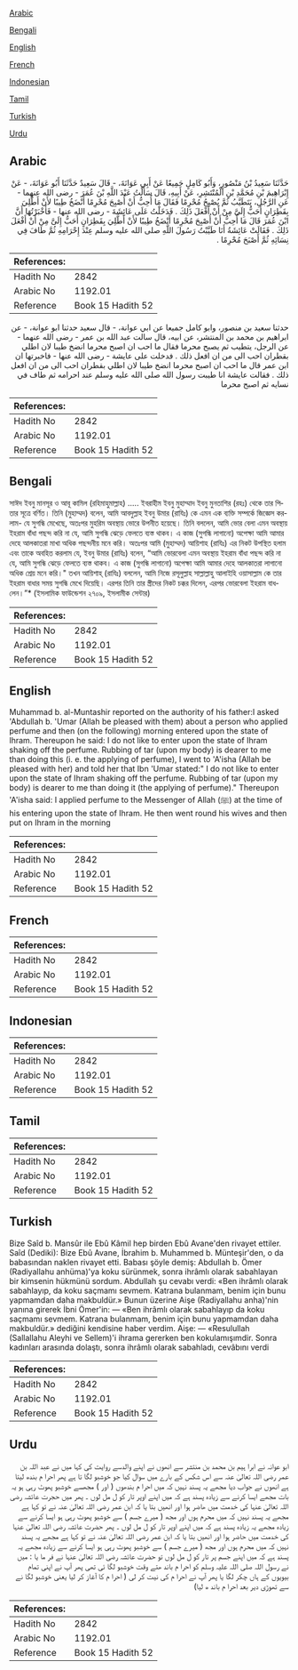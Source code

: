 [Arabic](#arabic)

[Bengali](#bengali)

[English](#english)

[French](#french)

[Indonesian](#indonesian)

[Tamil](#tamil)

[Turkish](#turkish)

[Urdu](#urdu)

## Arabic


<div dir="rtl" lang="ar" style={{fontSize:'larger',backgroundColor:'#f8f9fa',padding:20}}>
حَدَّثَنَا سَعِيدُ بْنُ مَنْصُورٍ، وَأَبُو كَامِلٍ جَمِيعًا عَنْ أَبِي عَوَانَةَ، - قَالَ سَعِيدٌ حَدَّثَنَا أَبُو عَوَانَةَ، - عَنْ إِبْرَاهِيمَ بْنِ مُحَمَّدِ بْنِ الْمُنْتَشِرِ، عَنْ أَبِيهِ، قَالَ سَأَلْتُ عَبْدَ اللَّهِ بْنَ عُمَرَ - رضى الله عنهما - عَنِ الرَّجُلِ، يَتَطَيَّبُ ثُمَّ يُصْبِحُ مُحْرِمًا فَقَالَ مَا أُحِبُّ أَنْ أُصْبِحَ مُحْرِمًا أَنْضَخُ طِيبًا لأَنْ أَطَّلِيَ بِقَطِرَانٍ أَحَبُّ إِلَىَّ مِنْ أَنْ أَفْعَلَ ذَلِكَ ‏.‏ فَدَخَلْتُ عَلَى عَائِشَةَ - رضى الله عنها - فَأَخْبَرْتُهَا أَنَّ ابْنَ عُمَرَ قَالَ مَا أُحِبُّ أَنْ أُصْبِحَ مُحْرِمًا أَنْضَخُ طِيبًا لأَنْ أَطَّلِيَ بِقَطِرَانٍ أَحَبُّ إِلَىَّ مِنْ أَنْ أَفْعَلَ ذَلِكَ ‏.‏ فَقَالَتْ عَائِشَةُ أَنَا طَيَّبْتُ رَسُولَ اللَّهِ صلى الله عليه وسلم عِنْدَ إِحْرَامِهِ ثُمَّ طَافَ فِي نِسَائِهِ ثُمَّ أَصْبَحَ مُحْرِمًا ‏.‏
</div>
<div style={{backgroundColor:'#f8f9fa',padding:20, marginBottom: 10}}><table> <thead> <tr> <th>References:</th> <th></th> </tr> </thead> <tbody><tr><td>Hadith No</td><td>2842</td></tr><tr><td>Arabic No</td><td>1192.01</td></tr><tr><td>Reference</td><td>Book 15 Hadith 52</td></tr></tbody></table></div>


<div dir="rtl" lang="ar" style={{fontSize:'larger',backgroundColor:'#f8f9fa',padding:20}}>
حدثنا سعيد بن منصور، وابو كامل جميعا عن ابي عوانة، - قال سعيد حدثنا ابو عوانة، - عن ابراهيم بن محمد بن المنتشر، عن ابيه، قال سالت عبد الله بن عمر - رضى الله عنهما - عن الرجل، يتطيب ثم يصبح محرما فقال ما احب ان اصبح محرما انضخ طيبا لان اطلي بقطران احب الى من ان افعل ذلك . فدخلت على عايشة - رضى الله عنها - فاخبرتها ان ابن عمر قال ما احب ان اصبح محرما انضخ طيبا لان اطلي بقطران احب الى من ان افعل ذلك . فقالت عايشة انا طيبت رسول الله صلى الله عليه وسلم عند احرامه ثم طاف في نسايه ثم اصبح محرما
</div>
<div style={{backgroundColor:'#f8f9fa',padding:20, marginBottom: 10}}><table> <thead> <tr> <th>References:</th> <th></th> </tr> </thead> <tbody><tr><td>Hadith No</td><td>2842</td></tr><tr><td>Arabic No</td><td>1192.01</td></tr><tr><td>Reference</td><td>Book 15 Hadith 52</td></tr></tbody></table></div>

## Bengali


<div dir="ltr" lang="bn" style={{fontSize:'larger',backgroundColor:'#f8f9fa',padding:20}}>
সাঈদ ইবনু মানসূর ও আবূ কামিল (রহিমাহুমাল্লাহ) ..... ইবরাহীম ইবনু মুহাম্মাদ ইবনু মুনতাশির (রহঃ) থেকে তার পিতার সূত্রে বর্ণিত। তিনি (মুহাম্মদ) বলেন, আমি আবদুল্লাহ ইবনু উমার (রাযিঃ) কে এমন এক ব্যক্তি সম্পর্কে জিজ্ঞেস করলাম- যে সুগন্ধি মেখেছে, অতঃপর মুহরিম অবস্থায় ভোরে উপনীত হয়েছে। তিনি বললেন, আমি ভোর বেলা এমন অবস্থায় ইহরাম বাঁধা পছন্দ করি না যে, আমি সুগন্ধি ঝেড়ে ফেলতে ব্যস্ত থাকব। এ কাজ (সুগন্ধি লাগানো) অপেক্ষা আমি আমার দেহে আলকাতরা মাখা অধিক পছন্দনীয় মনে করি। অতঃপর আমি (মুহাম্মদ) আয়িশাহ (রাযিঃ) এর নিকট উপস্থিত হলাম এবং তাকে অবহিত করলাম যে, ইবনু উমার (রাযিঃ) বলেন, “আমি ভোরবেলা এমন অবস্থায় ইহরাম বাঁধা পছন্দ করি না যে, আমি সুগন্ধি ঝেড়ে ফেলতে ব্যস্ত থাকব। এ কাজ (সুগন্ধি লাগানো) অপেক্ষা আমি আমার দেহে আলকাতরা লাগানো অধিক শ্রেয় মনে করি।" তখন আয়িশাহ্ (রাযিঃ) বললেন, আমি নিজে রসূলুল্লাহ সাল্লাল্লাহু আলাইহি ওয়াসাল্লাম কে তার ইহরাম বাধার সময় সুগন্ধি মেখে দিয়েছি। এরপর তিনি তার স্ত্রীদের নিকট চক্কর দিলেন, এরপর ভোরবেলা ইহরাম বাধলেন।”* (ইসলামিক ফাউন্ডেশন ২৭০৯, ইসলামীক সেন্টার)
</div>
<div style={{backgroundColor:'#f8f9fa',padding:20, marginBottom: 10}}><table> <thead> <tr> <th>References:</th> <th></th> </tr> </thead> <tbody><tr><td>Hadith No</td><td>2842</td></tr><tr><td>Arabic No</td><td>1192.01</td></tr><tr><td>Reference</td><td>Book 15 Hadith 52</td></tr></tbody></table></div>

## English


<div dir="ltr" lang="en" style={{fontSize:'larger',backgroundColor:'#f8f9fa',padding:20}}>
Muhammad b. al-Muntashir reported on the authority of his father:I asked 'Abdullah b. 'Umar (Allah be pleased with them) about a person who applied perfume and then (on the following) morning entered upon the state of lhram. Thereupon he said: I do not like to enter upon the state of Ihram shaking off the perfume. Rubbing of tar (upon my body) is dearer to me than doing this (i. e. the applying of perfume), I went to 'A'isha (Allah be pleased with her) and told her that Ibn 'Umar stated:" I do not like to enter upon the state of Ihram shaking off the perfume. Rubbing of tar (upon my body) is dearer to me than doing it (the applying of perfume)." Thereupon 'A'isha said: I applied perfume to the Messenger of Allah (ﷺ) at the time of his entering upon the state of Ihram. He then went round his wives and then put on Ihram in the morning
</div>
<div style={{backgroundColor:'#f8f9fa',padding:20, marginBottom: 10}}><table> <thead> <tr> <th>References:</th> <th></th> </tr> </thead> <tbody><tr><td>Hadith No</td><td>2842</td></tr><tr><td>Arabic No</td><td>1192.01</td></tr><tr><td>Reference</td><td>Book 15 Hadith 52</td></tr></tbody></table></div>

## French


<div dir="ltr" lang="fr" style={{fontSize:'larger',backgroundColor:'#f8f9fa',padding:20}}>

</div>
<div style={{backgroundColor:'#f8f9fa',padding:20, marginBottom: 10}}><table> <thead> <tr> <th>References:</th> <th></th> </tr> </thead> <tbody><tr><td>Hadith No</td><td>2842</td></tr><tr><td>Arabic No</td><td>1192.01</td></tr><tr><td>Reference</td><td>Book 15 Hadith 52</td></tr></tbody></table></div>

## Indonesian


<div dir="ltr" lang="id" style={{fontSize:'larger',backgroundColor:'#f8f9fa',padding:20}}>

</div>
<div style={{backgroundColor:'#f8f9fa',padding:20, marginBottom: 10}}><table> <thead> <tr> <th>References:</th> <th></th> </tr> </thead> <tbody><tr><td>Hadith No</td><td>2842</td></tr><tr><td>Arabic No</td><td>1192.01</td></tr><tr><td>Reference</td><td>Book 15 Hadith 52</td></tr></tbody></table></div>

## Tamil


<div dir="ltr" lang="ta" style={{fontSize:'larger',backgroundColor:'#f8f9fa',padding:20}}>

</div>
<div style={{backgroundColor:'#f8f9fa',padding:20, marginBottom: 10}}><table> <thead> <tr> <th>References:</th> <th></th> </tr> </thead> <tbody><tr><td>Hadith No</td><td>2842</td></tr><tr><td>Arabic No</td><td>1192.01</td></tr><tr><td>Reference</td><td>Book 15 Hadith 52</td></tr></tbody></table></div>

## Turkish


<div dir="ltr" lang="tr" style={{fontSize:'larger',backgroundColor:'#f8f9fa',padding:20}}>
Bize Saîd b. Mansûr ile Ebû Kâmil hep birden Ebû Avane'den rivayet ettiler. Saîd (Dediki): Bize Ebû Avane, İbrahim b. Muhammed b. Münteşir'den, o da babasından naklen rivayet etti. Babası şöyle demiş: Abdullah b. Ömer (Radiyallahu anhüma)'ya koku sürünmek, sonra ihrâmlı olarak sabahlayan bir kimsenin hükmünü sordum. Abdullah şu cevabı verdi: «Ben ihrâmlı olarak sabahlayıp, da koku saçmamı sevmem. Katrana bulanmam, benim için bunu yapmamdan daha makbuldür.» Bunun üzerine Aişe (Radiyallahu anha)'nin yanına girerek İbni Ömer'in: — «Ben ihrâmlı olarak sabahlayıp da koku saçmamı sevmem. Katrana bulanmam, benim için bunu yapmamdan daha makbuldür.» dediğini kendisine haber verdim. Aişe: — «Resulullah (Sallallahu Aleyhi ve Sellem)'i ihrama gererken ben kokulamışımdir. Sonra kadınları arasında dolaştı, sonra ihrâmlı olarak sabahladı, cevâbını verdi
</div>
<div style={{backgroundColor:'#f8f9fa',padding:20, marginBottom: 10}}><table> <thead> <tr> <th>References:</th> <th></th> </tr> </thead> <tbody><tr><td>Hadith No</td><td>2842</td></tr><tr><td>Arabic No</td><td>1192.01</td></tr><tr><td>Reference</td><td>Book 15 Hadith 52</td></tr></tbody></table></div>

## Urdu


<div dir="rtl" lang="ur" style={{fontSize:'larger',backgroundColor:'#f8f9fa',padding:20}}>
ابو عوانہ نے ابرا ہیم بن محمد بن منتشر سے انھوں نے اپنے والدسے روایت کی کہا میں نے عبد اللہ بن عمر رضی اللہ تعالیٰ عنہ سے اس شکس کے بارے میں سوال کیا جو خوشبو لگا تا ہے پھر احرا م بندھ لیتا ہے انھوں نے جواب دیا مجھے یہ پسند نہیں کہ میں احرا م بندھوں ( اور ) مجھسے خوشبو پھوٹ رہی ہو یہ بات مجھے ایسا کرنے سے زیادہ پسند ہے کہ میں اپنے اوپر تار کو ل مل لوں ۔ پھر میں حجرت عائشہ رضی اللہ تعالیٰ عنہا کی خدمت میں ھاضر ہوا اور انھیں بتا یا کہ ابن عمر رضی اللہ تعالیٰ عنہ نے تو کہا ہے مجھے یہ پسند نہیں کہ میں محرم ہوں اور مجھ ( میرے جسم ) سے خوشبو پھوٹ رہی ہو ایسا کرنے سے زیادہ مجھے یہ زیادہ پسند ہے کہ میں اپنے اوپر تار کو ل مل لوں ۔ پھر حضرت عائشہ رضی اللہ تعالیٰ عنہا کی خدمت میں حاضر ہوا اور انھیں بتا یا کہ ابن عمر رضی اللہ تعالیٰ عنہ نے تو کہا ہے مجھے یہ پسند نہیں کہ میں محرم ہوں اور مجھ ( میرے جسم ) سے خوشبو پھوٹ رہی ہو ایسا کرنے سے زیادہ مجھے یہ پسند ہے کہ میں اپنے جسم پر تار کو ل مل لوں تو حضرت عائشہ رضی اللہ تعالیٰ عنہا نے فر ما یا : میں نے رسول اللہ صلی اللہ علیہ وسلم کو احرا م باند ھتے وقت خوشبو لگا ئی تھی پھر آپ نے اپنی تمام بیویوں کے ہاں چکر لگا یا پھر آپ نے احرا م کی نیت کر لی ( احرا م کا آغاز کر لیا یعنی خوشبو لگا نے سے تھوڑی دیر بعد احرا م باند ھ لیا)
</div>
<div style={{backgroundColor:'#f8f9fa',padding:20, marginBottom: 10}}><table> <thead> <tr> <th>References:</th> <th></th> </tr> </thead> <tbody><tr><td>Hadith No</td><td>2842</td></tr><tr><td>Arabic No</td><td>1192.01</td></tr><tr><td>Reference</td><td>Book 15 Hadith 52</td></tr></tbody></table></div>